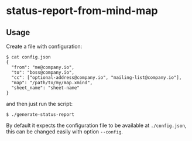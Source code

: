 # status-report-from-mind-map

## Usage

Create a file with configuration:

```
$ cat config.json
{
  "from": "me@company.io",
  "to": "boss@company.io",
  "cc": ["optional-address@company.io", "mailing-list@company.io"],
  "map": "/path/to/my/map.xmind",
  "sheet_name": "sheet-name"
}
```

and then just run the script:

```
$ ./generate-status-report
```

By default it expects the configuration file to be available at
`./config.json`, this can be changed easily with option `--config`.

